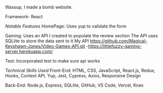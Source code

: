 Wassup, I made a bomb website.

Framework- React

*Notable Features*
HomePage: 
Uses yup to validate the form

Gaming: 
Uses an API I created to populate the review section
The API uses SQLlite to store the data sent to it
My API https://github.com/Magical-Keyshawn-Jones/Video-Games-API.git
-https://littlefuzzy-gaming-server.herokuapp.com/

Test: 
Incorporated test to make sure api works

*Technical Skills Used*
Front-End: HTML, CSS, JavaScript, React.js, Redux, Hooks, Context API, Yup,  Jest, Cypress, Axios, Responsive Design

Back-End: Node.js, Express, SQLlite, GitHub, VS Code, Vercel, Knex
